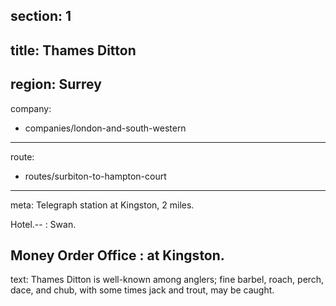 section: 1
----
title: Thames Ditton
----
region: Surrey
----
company:
- companies/london-and-south-western
----
route:
- routes/surbiton-to-hampton-court
----
meta: Telegraph station at Kingston, 2 miles.

Hotel.--
: Swan.

Money Order Office
: at Kingston.
----
text: Thames Ditton is well-known among anglers; fine barbel, roach, perch, dace, and chub, with some times jack and trout, may be caught.